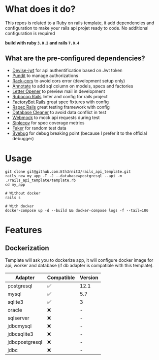 # What does it do?
This repos is related to a Ruby on rails template, it add dependencies and configuration to make your rails api projet ready to code. No additional configuration is required

**build with ruby `3.0.2` and rails `7.0.4`**

## What are the pre-configured dependencies?
- [Devise-jwt](https://github.com/waiting-for-dev/devise-jwt) for api authentification based on Jwt token
- [Pundit](https://github.com/varvet/pundit) to manage authorizations
- [Rack-cors](https://github.com/cyu/rack-cors) to avoid cors error (development setup only)
- [Annotate](https://github.com/ctran/annotate_models) to add sql column on models, specs and factories
- [Letter Opener](https://github.com/ryanb/letter_opener) to preview mail in development
- [Rubocop Rails](https://github.com/rubocop/rubocop-rails) linter and config for rails project
- [FactoryBot Rails](https://github.com/thoughtbot/factory_bot_rails) great spec fixtures with config
- [Rspec Rails](https://github.com/rspec/rspec-rails) great testing framework with config
- [Database Cleaner](https://github.com/DatabaseCleaner/database_cleaner) to avoid data conflict in test
- [Webmock](https://github.com/bblimke/webmock) to mock api requests during test
- [Siplecov](https://github.com/simplecov-ruby/simplecov) for spec coverage metrics
- [Faker](https://github.com/faker-ruby/faker) for random test data
- [Byebug](https://github.com/deivid-rodriguez/byebug) for debug breaking point (because I prefer it to the official debugger)


# Usage
```shell
git clone git@github.com:Eth3rnit3/rails_api_template.git
rails new my_app -T -J --database=postgresql --api -m ./rails_api_template/template.rb
cd my_app

# Without docker
rails s

# With docker
docker-compose up -d --build && docker-compose logs -f --tail=100
```

# Features
## Dockerization
Template will ask you to dockerize app, it will configure docker image for api, worker and database (if db adapter is compatible with this template).

| Adapter        | Compatible | Version |
|----------------|------------|---------|
| postgresql     | ✅          | 12.1    |
| mysql          | ✅          | 5.7     |
| sqlite3        | ✅          | 3       |
| oracle         | ❌          | -       |
| sqlserver      | ❌          | -       |
| jdbcmysql      | ❌          | -       |
| jdbcsqlite3    | ❌          | -       |
| jdbcpostgresql | ❌          | -       |
| jdbc           | ❌          | -       |
